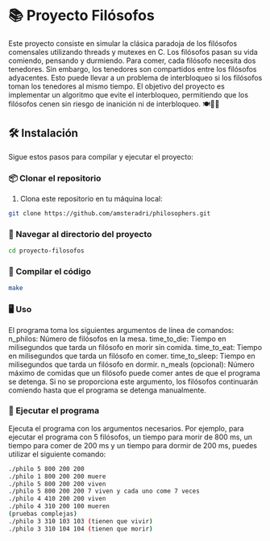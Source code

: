 # 📚 Proyecto Filósofos

Este proyecto consiste en simular la clásica paradoja de los filósofos comensales utilizando threads y mutexes en C. Los filósofos pasan su vida comiendo, pensando y durmiendo. Para comer, cada filósofo necesita dos tenedores. Sin embargo, los tenedores son compartidos entre los filósofos adyacentes. Esto puede llevar a un problema de interbloqueo si los filósofos toman los tenedores al mismo tiempo. El objetivo del proyecto es implementar un algoritmo que evite el interbloqueo, permitiendo que los filósofos cenen sin riesgo de inanición ni de interbloqueo. 🍽️🤔💤

## 🛠 Instalación

Sigue estos pasos para compilar y ejecutar el proyecto:

### 📦 Clonar el repositorio

1. Clona este repositorio en tu máquina local:

```bash
git clone https://github.com/amsteradri/philosophers.git
```
### 📂 Navegar al directorio del proyecto

```bash
cd proyecto-filosofos
```
### 🔨 Compilar el código
```bash
make
```
### 🖥 Uso

El programa toma los siguientes argumentos de línea de comandos:
n_philos: Número de filósofos en la mesa.
time_to_die: Tiempo en milisegundos que tarda un filósofo en morir sin comida.
time_to_eat: Tiempo en milisegundos que tarda un filósofo en comer.
time_to_sleep: Tiempo en milisegundos que tarda un filósofo en dormir.
n_meals (opcional): Número máximo de comidas que un filósofo puede comer antes de que el programa se detenga. Si no se proporciona este argumento, los filósofos continuarán comiendo hasta que el programa se detenga manualmente.

### 🚀 Ejecutar el programa

Ejecuta el programa con los argumentos necesarios. Por ejemplo, para ejecutar el programa con 5 filósofos, un tiempo para morir de 800 ms, un tiempo para comer de 200 ms y un tiempo para dormir de 200 ms, puedes utilizar el siguiente comando:

```bash
./philo 5 800 200 200
./philo 1 800 200 200 muere
./philo 5 800 200 200 viven
./philo 5 800 200 200 7 viven y cada uno come 7 veces
./philo 4 410 200 200 viven
./philo 4 310 200 100 mueren
(pruebas complejas)
./philo 3 310 103 103 (tienen que vivir)
./philo 3 310 104 104 (tienen que morir)
```
